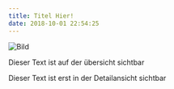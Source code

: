 ```yaml
---
title: Titel Hier!
date: 2018-10-01 22:54:25
---
```


![Bild](/images/soebbeke_danke.jpg)

Dieser Text ist auf der übersicht sichtbar

<!-- more -->

Dieser Text ist erst in der Detailansicht sichtbar

